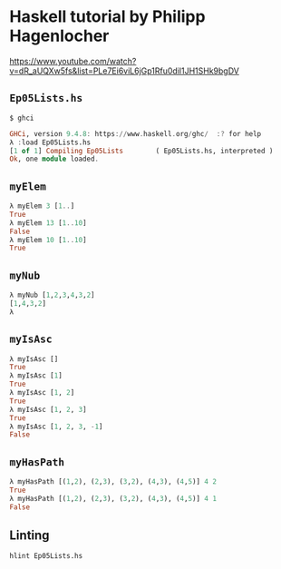 # Haskell tutorial by Philipp Hagenlocher

https://www.youtube.com/watch?v=dR_aUQXw5fs&list=PLe7Ei6viL6jGp1Rfu0dil1JH1SHk9bgDV

## `Ep05Lists.hs`

```console
$ ghci
```
```haskell
GHCi, version 9.4.8: https://www.haskell.org/ghc/  :? for help
λ :load Ep05Lists.hs 
[1 of 1] Compiling Ep05Lists        ( Ep05Lists.hs, interpreted )
Ok, one module loaded.
```

## `myElem`

```haskell
λ myElem 3 [1..]
True
λ myElem 13 [1..10]
False
λ myElem 10 [1..10]
True
```

## `myNub`

```haskell
λ myNub [1,2,3,4,3,2]
[1,4,3,2]
λ 
```

## `myIsAsc`

```haskell
λ myIsAsc []
True
λ myIsAsc [1]
True
λ myIsAsc [1, 2]
True
λ myIsAsc [1, 2, 3]
True
λ myIsAsc [1, 2, 3, -1]
False
```

## `myHasPath`

```haskell
λ myHasPath [(1,2), (2,3), (3,2), (4,3), (4,5)] 4 2
True
λ myHasPath [(1,2), (2,3), (3,2), (4,3), (4,5)] 4 1
False
```

## Linting

```console
hlint Ep05Lists.hs
```
